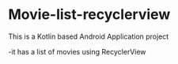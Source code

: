# Movie-list-recyclerview

This is a Kotlin based Android Application project

-it has a list of movies using RecyclerView

